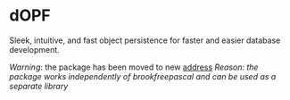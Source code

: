 # dOPF

Sleek, intuitive, and fast object persistence for faster and easier database development.

*Warning*: the package has been moved to new [address](https://github.com/pascal-libs/dopf)
_Reason: the package works independently of brookfreepascal and can be used as a separate library_